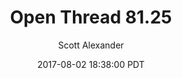 ---
layout: podcast
title: "Open Thread 81.25"
author: Scott Alexander
description: https://slatestarcodex.com/2017/08/02/open-thread-81-25/
date: 2017-08-02 18:38:00 PDT
length: 84197
duration: 21
guid: open-thread-81-25
---
